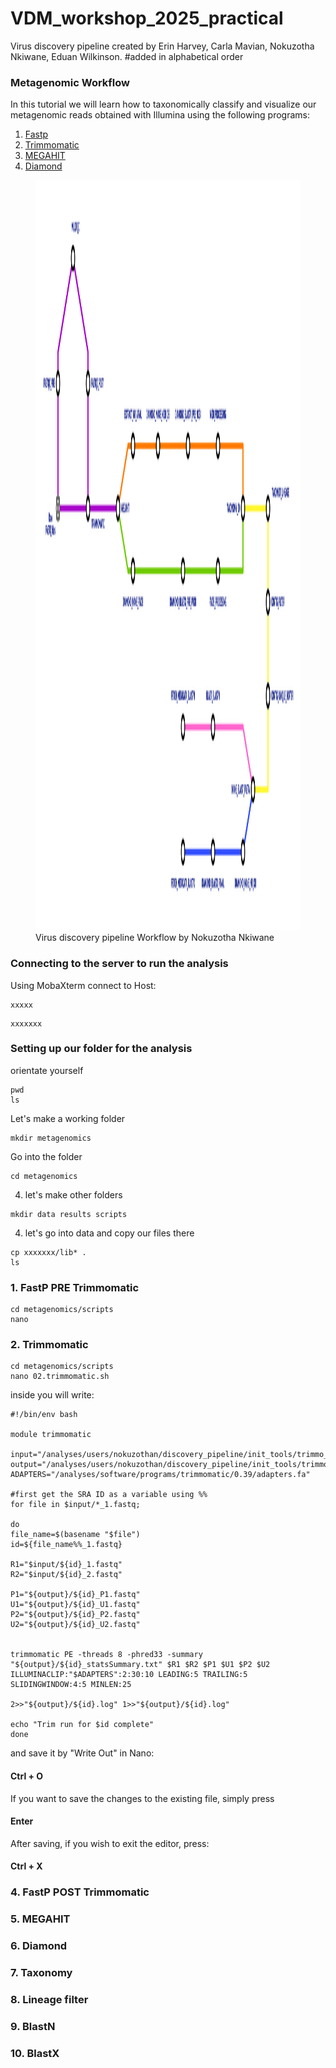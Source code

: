 # VDM_workshop_2025_practical
Virus discovery pipeline created by Erin Harvey, Carla Mavian, Nokuzotha Nkiwane, Eduan Wilkinson. #added in alphabetical order

### Metagenomic Workflow
In this tutorial we will learn how to taxonomically classify and visualize our metagenomic reads obtained with Illumina using the following programs:

1. [Fastp](https://github.com/OpenGene/fastp)
2. [Trimmomatic](https://github.com/usadellab/Trimmomatic)
3. [MEGAHIT](https://www.metagenomics.wiki/tools/assembly/megahit)
4. [Diamond](https://github.com/bbuchfink/diamond?tab=readme-ov-file)

<figure>
    <img src="workflow.png" width="920" height="1200">
    <figcaption>Virus discovery pipeline Workflow by Nokuzotha Nkiwane </figcaption>
</figure>


### Connecting to the server to run the analysis

Using MobaXterm connect to Host: 

```
xxxxx
```

```
xxxxxxx
```



### Setting up our folder for the analysis

orientate yourself 

```
pwd
ls
```

Let's make a working folder
 
```
mkdir metagenomics
```

Go into the folder

```
cd metagenomics
```

4. let's make other folders 

```
mkdir data results scripts
```
4. let's go into data and copy our files there

```
cp xxxxxxx/lib* .
ls
```

### 1. FastP PRE Trimmomatic

```
cd metagenomics/scripts
nano 
```

### 2. Trimmomatic

```
cd metagenomics/scripts
nano 02.trimmomatic.sh
```
inside you will write:

```
#!/bin/env bash

module trimmomatic

input="/analyses/users/nokuzothan/discovery_pipeline/init_tools/trimmo_test/input"
output="/analyses/users/nokuzothan/discovery_pipeline/init_tools/trimmo_test/output"
ADAPTERS="/analyses/software/programs/trimmomatic/0.39/adapters.fa"

#first get the SRA ID as a variable using %%
for file in $input/*_1.fastq;

do
file_name=$(basename "$file")
id=${file_name%%_1.fastq}

R1="$input/${id}_1.fastq"
R2="$input/${id}_2.fastq"

P1="${output}/${id}_P1.fastq"
U1="${output}/${id}_U1.fastq"
P2="${output}/${id}_P2.fastq"
U2="${output}/${id}_U2.fastq"


trimmomatic PE -threads 8 -phred33 -summary "${output}/${id}_statsSummary.txt" $R1 $R2 $P1 $U1 $P2 $U2 ILLUMINACLIP:"$ADAPTERS":2:30:10 LEADING:5 TRAILING:5 SLIDINGWINDOW:4:5 MINLEN:25 

2>>"${output}/${id}.log" 1>>"${output}/${id}.log"

echo "Trim run for $id complete"
done
```
and save it by "Write Out" in Nano:
#### Ctrl + O 

If you want to save the changes to the existing file, simply press 
#### Enter

After saving, if you wish to exit the editor, press:
#### Ctrl + X

### 4. FastP POST Trimmomatic


### 5. MEGAHIT


### 6. Diamond


### 7. Taxonomy


### 8. Lineage filter


### 9. BlastN


### 10. BlastX
